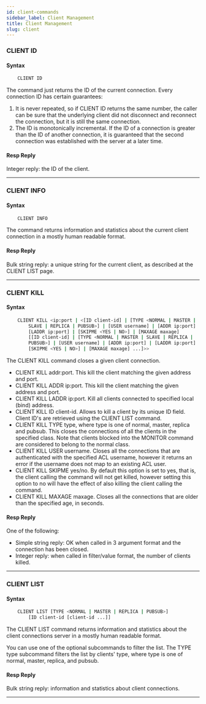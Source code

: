 ```yaml
---
id: client-commands
sidebar_label: Client Management
title: Client Management
slug: client
---
```


### CLIENT ID

#### Syntax

```bash
    CLIENT ID
```

The command just returns the ID of the current connection. Every connection ID has certain guarantees:

1. It is never repeated, so if CLIENT ID returns the same number, the caller can be sure that the underlying client did not disconnect and reconnect the connection, but it is still the same connection.
1. The ID is monotonically incremental. If the ID of a connection is greater than the ID of another connection, it is guaranteed that the second connection was established with the server at a later time.

#### Resp Reply

Integer reply: the ID of the client.

---

### CLIENT INFO

#### Syntax

```bash
    CLIENT INFO
```

The command returns information and statistics about the current client connection in a mostly human readable format.

#### Resp Reply

Bulk string reply: a unique string for the current client, as described at the CLIENT LIST page.

---

### CLIENT KILL

#### Syntax

```bash
    CLIENT KILL <ip:port | <[ID client-id] | [TYPE <NORMAL | MASTER |
        SLAVE | REPLICA | PUBSUB>] | [USER username] | [ADDR ip:port] |
        [LADDR ip:port] | [SKIPME <YES | NO>] | [MAXAGE maxage]
        [[ID client-id] | [TYPE <NORMAL | MASTER | SLAVE | REPLICA |
        PUBSUB>] | [USER username] | [ADDR ip:port] | [LADDR ip:port] |
        [SKIPME <YES | NO>] | [MAXAGE maxage] ...]>>
```

The CLIENT KILL command closes a given client connection.

* CLIENT KILL addr:port. This kill the client matching the given address and port.
* CLIENT KILL ADDR ip:port. This kill the client matching the given address and port.
* CLIENT KILL LADDR ip:port. Kill all clients connected to specified local (bind) address.
* CLIENT KILL ID client-id. Allows to kill a client by its unique ID field. Client ID's are retrieved using the CLIENT LIST command.
* CLIENT KILL TYPE type, where type is one of normal, master, replica and pubsub. This closes the connections of all the clients in the specified class. Note that clients blocked into the MONITOR command are considered to belong to the normal class.
* CLIENT KILL USER username. Closes all the connections that are authenticated with the specified ACL username, however it returns an error if the username does not map to an existing ACL user.
* CLIENT KILL SKIPME yes/no. By default this option is set to yes, that is, the client calling the command will not get killed, however setting this option to no will have the effect of also killing the client calling the command.
* CLIENT KILL MAXAGE maxage. Closes all the connections that are older than the specified age, in seconds.

#### Resp Reply

One of the following:

* Simple string reply: OK when called in 3 argument format and the connection has been closed.
* Integer reply: when called in filter/value format, the number of clients killed.

---

### CLIENT LIST

#### Syntax

```bash
    CLIENT LIST [TYPE <NORMAL | MASTER | REPLICA | PUBSUB>]
        [ID client-id [client-id ...]]
```

The CLIENT LIST command returns information and statistics about the client connections server in a mostly human readable format.

You can use one of the optional subcommands to filter the list. The TYPE type subcommand filters the list by clients' type, where type is one of normal, master, replica, and pubsub.

#### Resp Reply

Bulk string reply: information and statistics about client connections.

---
